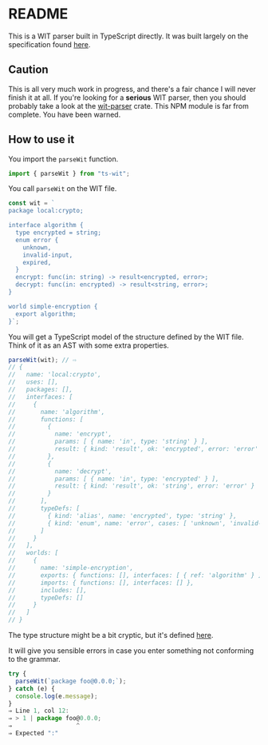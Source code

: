 <!--
  -- This file is auto-generated from README.js.md. Changes should be made there.
  -->

# README

This is a WIT parser built in TypeScript directly. It was built largely on the
specification found
[here](https://github.com/WebAssembly/component-model/blob/main/design/mvp/WIT.md).

## Caution

This is all very much work in progress, and there's a fair chance I will never
finish it at all. If you're looking for a **serious** WIT parser, then you should
probably take a look at the [wit-parser](https://crates.io/crates/wit-parser)
crate. This NPM module is far from complete. You have been warned.

## How to use it

You import the `parseWit` function.

```javascript
import { parseWit } from "ts-wit";
```

You call `parseWit` on the WIT file.

```javascript
const wit = `
package local:crypto;

interface algorithm {
  type encrypted = string;
  enum error {
    unknown,
    invalid-input,
    expired,
  }
  encrypt: func(in: string) -> result<encrypted, error>;
  decrypt: func(in: encrypted) -> result<string, error>;
}

world simple-encryption {
  export algorithm;
}`;
```

You will get a TypeScript model of the structure defined by the WIT file. Think
of it as an AST with some extra properties.

```javascript
parseWit(wit); // ⇨
// {
//   name: 'local:crypto',
//   uses: [],
//   packages: [],
//   interfaces: [
//     {
//       name: 'algorithm',
//       functions: [
//         {
//           name: 'encrypt',
//           params: [ { name: 'in', type: 'string' } ],
//           result: { kind: 'result', ok: 'encrypted', error: 'error' }
//         },
//         {
//           name: 'decrypt',
//           params: [ { name: 'in', type: 'encrypted' } ],
//           result: { kind: 'result', ok: 'string', error: 'error' }
//         }
//       ],
//       typeDefs: [
//         { kind: 'alias', name: 'encrypted', type: 'string' },
//         { kind: 'enum', name: 'error', cases: [ 'unknown', 'invalid-input', 'expired' ] }
//       ]
//     }
//   ],
//   worlds: [
//     {
//       name: 'simple-encryption',
//       exports: { functions: [], interfaces: [ { ref: 'algorithm' } ] },
//       imports: { functions: [], interfaces: [] },
//       includes: [],
//       typeDefs: []
//     }
//   ]
// }
```

The type structure might be a bit cryptic, but it's defined [here](src/ast.ts).

It will give you sensible errors in case you enter something not conforming to
the grammar.

```javascript
try {
  parseWit(`package foo@0.0.0;`);
} catch (e) {
  console.log(e.message);
}
⇒ Line 1, col 12:
⇒ > 1 | package foo@0.0.0;
⇒                  ^
⇒ Expected ":"
```
